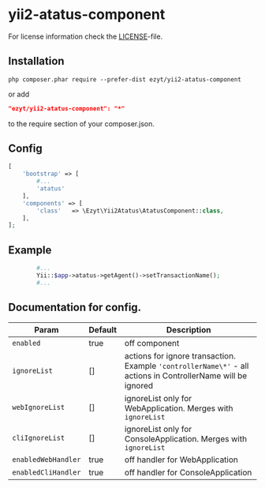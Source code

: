 # yii2-atatus-component

For license information check the [LICENSE](LICENSE)-file.

Installation
------------

```
php composer.phar require --prefer-dist ezyt/yii2-atatus-component
```

or add

```json
"ezyt/yii2-atatus-component": "*"
```

to the require section of your composer.json.

Config
-------
```php
[
    'bootstrap' => [
        #...
        'atatus'        
    ],
    'components' => [
        'class'   => \Ezyt\Yii2Atatus\AtatusComponent::class,
    ],
];
```

Example
-------
```php
        #...
        Yii::$app->atatus->getAgent()->setTransactionName();
        #...
```

Documentation for config.
-------------
|Param                |Default|Description                                                                                                   |
|---------------------|-------|--------------------------------------------------------------------------------------------------------------|
| `enabled`           | true  | off component                                                                                                |
| `ignoreList`        | []    | actions for ignore transaction. Example `'controllerName\*'` - all actions in ControllerName will be ignored |
| `webIgnoreList`     | []    | ignoreList only for WebApplication. Merges with `ignoreList`                                                 |
| `cliIgnoreList`     | []    | ignoreList only for ConsoleApplication. Merges with `ignoreList`                                             |
| `enabledWebHandler` | true  | off handler for WebApplication                                                                               |
| `enabledCliHandler` | true  | off handler for ConsoleApplication                                                                           |

